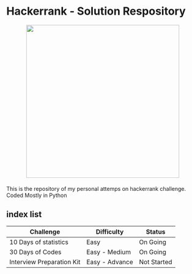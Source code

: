 # Hackerrank - Solution Respository

<div style='float: center; text-align: center; margin-bottom: 20px'>
  <a href='https://www.hackerrank.com/baktistr' target="_blank">
  <img width="400px" src="https://blog.hackerrank.com/wp-content/uploads/2018/08/hackerrank_logo.png" />
  </a>
</div>


This is the repository of my personal attemps on hackerrank challenge. Coded Mostly in Python


## index list 
| Challenge                 | Difficulty        | Status        |
|  -------                  | --------------    | -----         |
| 10 Days of statistics     | Easy              | On Going      |
| 30 Days of Codes          | Easy - Medium     | On Going      |
| Interview Preparation Kit | Easy - Advance    | Not Started   |
